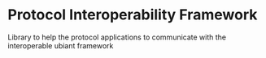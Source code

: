 # Protocol Interoperability Framework

Library to help the protocol applications to communicate with the interoperable ubiant framework
